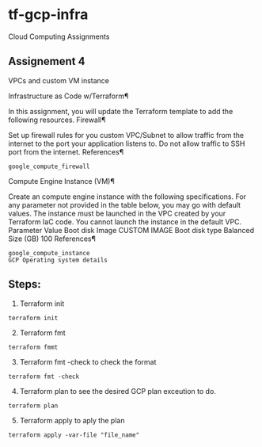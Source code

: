 # tf-gcp-infra
Cloud Computing Assignments

## Assignement 4

VPCs and custom VM instance

Infrastructure as Code w/Terraform¶

In this assignment, you will update the Terraform template to add the following resources.
Firewall¶

Set up firewall rules for you custom VPC/Subnet to allow traffic from the internet to the port your application listens to. Do not allow traffic to SSH port from the internet.
References¶

    google_compute_firewall

Compute Engine Instance (VM)¶

Create an compute engine instance with the following specifications. For any parameter not provided in the table below, you may go with default values. The instance must be launched in the VPC created by your Terraform IaC code. You cannot launch the instance in the default VPC.
Parameter 	Value
Boot disk Image 	CUSTOM IMAGE
Boot disk type 	Balanced
Size (GB) 	100
References¶

    google_compute_instance
    GCP Operating system details


## Steps:

1. Terraform init

`terraform init`

2. Terraform fmt

`terraform fmmt`

3. Terraform fmt -check to check the format

`terraform fmt -check`

4. Terraform plan to see the desired GCP plan exceution to do.

`terraform plan`

5. Terraform apply to aply the plan

`terraform apply -var-file "file_name"`
